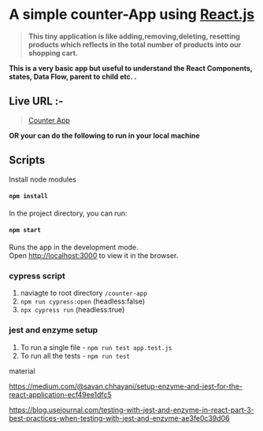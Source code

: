 # A simple counter-App using [React.js](https://reactjs.org)

> **This tiny application is like adding,removing,deleting, resetting products which reflects in the total number of products into our shopping cart.**

**This is a very basic app but useful to understand the React Components, states, Data Flow, parent to child etc. .**

## Live URL :-

> [Counter App](https://obscure-waters-60500.herokuapp.com)

**OR your can do the following to run in your local machine**

## Scripts

Install node modules

#### `npm install`

In the project directory, you can run:

#### `npm start`

Runs the app in the development mode.<br>
Open [http://localhost:3000](http://localhost:3000) to view it in the browser.


### cypress script
1. naviagte to root directory `/counter-app`
2. `npm run cypress:open` (headless:false)
3. `npx cypress run` (headless:true)

### jest and enzyme setup


1. To run a single file - `npm run test app.test.js`
2. To run all the tests - `npm run test`

material

https://medium.com/@savan.chhayani/setup-enzyme-and-jest-for-the-react-application-ecf49ee1dfc5

https://blog.usejournal.com/testing-with-jest-and-enzyme-in-react-part-3-best-practices-when-testing-with-jest-and-enzyme-ae3fe0c39d06